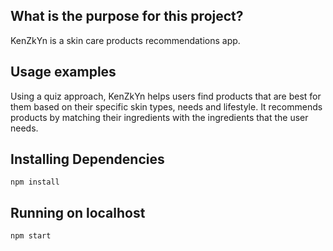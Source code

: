 

## What is the purpose for this project?

KenZkYn is a skin care products recommendations app.

## Usage examples

Using a quiz approach, KenZkYn helps users find products that are best for them based on their specific skin types, needs and lifestyle.
It recommends products by matching their ingredients with the ingredients that the user needs.


## Installing Dependencies

`npm install`

## Running on localhost

`npm start`
